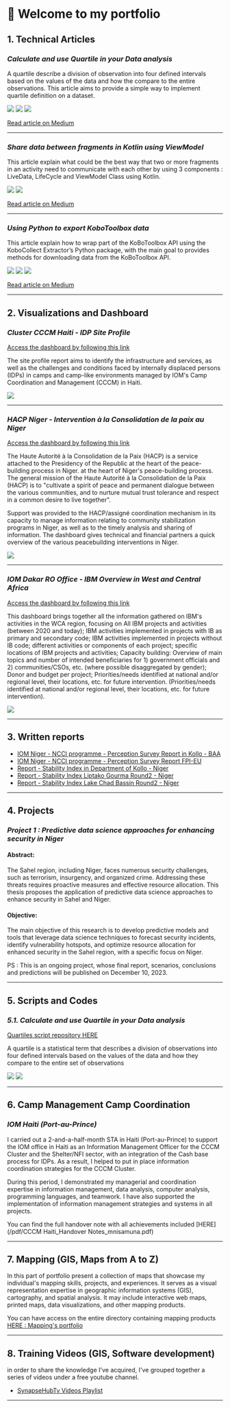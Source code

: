 # **👋 Welcome to my portfolio**



## **1. Technical Articles**



### *Calculate and use Quartile in your Data analysis*

A quartile describe a division of observation into four defined intervals based on the values of the data and how the compare to the entire observations. This article aims to provide a simple way to implement quartile definition on a dataset.

[![](https://img.shields.io/badge/Python-white?logo=Python)](#) [![](https://img.shields.io/badge/Jupyter-white?logo=Jupyter)](#) [![](https://img.shields.io/badge/Twitter-white?logo=Twitter)](#) 

[Read article on Medium](https://medium.com/@misamuna/calculate-and-use-quartile-in-your-data-analysis-5cff9605f33f)

---
### *Share data between fragments in Kotlin using ViewModel*

This article explain what could be the best way that two or more fragments in an activity need to communicate with each other by using 3 components : LiveData, LifeCycle and ViewModel Class using Kotlin.

[![](https://img.shields.io/badge/Kotlin-white?&logo=kotlin)](#) [![](https://img.shields.io/badge/Twitter-white?logo=Twitter)](#) 

[Read article on Medium](https://medium.com/@misamuna/share-data-between-fragments-in-kotlin-bc7893ee6214)

---

### *Using Python to export KoboToolbox data*

This article explain how to wrap part of the KoBoToolbox API using the KoboCollect Extractor’s Python package, with the main goal to provides methods for downloading data from the KoBoToolbox API.

[![](https://img.shields.io/badge/Python-white?logo=Python)](#) [![](https://img.shields.io/badge/Jupyter-white?logo=Jupyter)](#) [![](https://img.shields.io/badge/Twitter-white?logo=Twitter)](#) 

[Read article on Medium](https://medium.com/@misamuna/using-python-to-export-kobotoolbox-data-914b5ad555e7)

---


## **2. Visualizations and Dashboard**



### *Cluster CCCM Haiti - IDP Site Profile*


[Access the dashboard by following this link](https://u3l.co/cccmhti_siteprofile) 

The site profile report aims to identify the infrastructure and services, as well as the challenges and conditions faced by internally displaced persons (IDPs) in camps and camp-like environments managed by IOM's Camp Coordination and Management (CCCM) in Haiti.


<img src="images/sites_profile_hti.jpg?raw=true"/>

---
<!-- [Project 2 Title](/pdf/sample_presentation.pdf)
<img src="images/dummy_thumbnail.jpg?raw=true"/> -->



### *HACP Niger - Intervention à la Consolidation de la paix au Niger*


[Access the dashboard by following this link](https://u3l.co/nerhacp) 

The Haute Autorité à la Consolidation de la Paix (HACP) is a service attached to the Presidency of the Republic at the heart of the peace-building process in Niger.
at the heart of Niger's peace-building process. The general mission
of the Haute Autorité à la Consolidation de la Paix (HACP) is to "cultivate a spirit of peace and permanent dialogue between the various communities, and to nurture mutual trust tolerance and respect in a common desire to live together".

Support was provided to the HACP/assigné coordination mechanism in its capacity to manage information relating to community stabilization programs in Niger, as well as to the timely analysis and sharing of information. The dashboard gives technical and financial partners a quick overview of the various peacebuilding interventions in Niger.


<img src="images/nerhacp.jpg?raw=true"/>

---


### *IOM Dakar RO Office - IBM Overview in West and Central Africa*


[Access the dashboard by following this link](https://u3l.co/wca_ibmoverview) 

This dashboard brings together all the information gathered on IBM's activities in the WCA region, focusing on All IBM projects and activities (between 2020 and today); IBM activities implemented in projects with IB as primary and secondary code; IBM activities implemented in projects without IB code; different activities or components of each project; specific locations of IBM projects and activities; Capacity building: Overview of main topics and number of intended beneficiaries for 1) government officials and 2) communities/CSOs, etc. (where possible disaggregated by gender); Donor and budget per project; Priorities/needs identified at national and/or regional level, their locations, etc. for future intervention. (Priorities/needs identified at national and/or regional level, their locations, etc. for future intervention).


<img src="images/ibmoverview.jpg?raw=true"/>

---


## **3. Written reports**



- [IOM Niger - NCCI programme - Perception Survey Report in Kollo - BAA](https://u3l.co/ncci_perception_kollo)
- [IOM Niger - NCCI programme - Perception Survey Report FPI-EU](https://u3l.co/ncci_perception_fpi-eu)
- [Report - Stability Index in Department of Kollo - Niger](https://u3l.co/SI_Kollo)
- [Report - Stability Index Liptako Gourma Round2 - Niger](https://u3l.co/SI_LiptakoGourma_rd2)
- [Report - Stability Index Lake Chad Bassin Round2 - Niger](https://linkye.net/SI_LCB_rd2)


---

## **4. Projects**

### *Project 1 : Predictive data science approaches for enhancing security in Niger*

#### Abstract: 
The Sahel region, including Niger, faces numerous security challenges, such as terrorism, insurgency, and organized crime. Addressing these threats requires proactive measures and effective resource allocation. This thesis proposes the application of predictive data science approaches to enhance security in Sahel and Niger. 

#### Objective: 
The main objective of this research is to develop predictive models and tools that leverage data science techniques to forecast security incidents, identify vulnerability hotspots, and optimize resource allocation for enhanced security in the Sahel region, with a specific focus on Niger.

PS : This is an ongoing project, whose final report, scenarios, conclusions and predictions will be published on December 10, 2023.


---


## **5. Scripts and Codes**

### *5.1. Calculate and use Quartile in your Data analysis*

[Quartiles script repository HERE](https://github.com/michelo243/quartiles.git) 

A quartile is a statistical term that describes a division of observations into four defined intervals based on the values of the data and how they compare to the entire set of observations

[![](https://img.shields.io/badge/Python-white?logo=Python)](#) [![](https://img.shields.io/badge/Jupyter-white?logo=Jupyter)](#) 

<!-- [![](https://img.shields.io/badge/Twitter-white?logo=Twitter)](#)  -->



---

## **6. Camp Management Camp Coordination**

### *IOM Haiti (Port-au-Prince)*

I carried out a 2-and-a-half-month STA in Haiti (Port-au-Prince) to support the IOM office in Haiti as an Information Management Officer for the CCCM Cluster and the Shelter/NFI sector, with an integration of the Cash base process for IDPs. As a result, I helped to put in place information coordination strategies for the CCCM Cluster.

During this period, I demonstrated my managerial and coordination expertise in information management, data analysis, computer analysis, programming languages, and teamwork. I have also supported the implementation of information management strategies and systems in all projects. 

You can find the full handover note with all achievements included [HERE](/pdf/CCCM Haiti_Handover Notes_mnisamuna.pdf)


---


## **7. Mapping (GIS, Maps from A to Z)**

In this part of portfolio present a collection of maps that showcase my individual's mapping skills, projects, and experiences. It serves as a visual representation expertise in geographic information systems (GIS), cartography, and spatial analysis. It may include interactive web maps, printed maps, data visualizations, and other mapping products. 

You can have access on the entire directory containing mapping products  [HERE : Mapping's portfolio](https://u3l.co/michel_portfolio_maps)


---


## **8. Training Videos (GIS, Software development)**

in order to share the knowledge I've acquired, I've grouped together a series of videos under a free youtube channel.

- [SynapseHubTv Videos Playlist](https://www.youtube.com/@SynapseHubTV/videos)


---
<!-- ---
<p style="font-size:11px">by Michelo <a href="https://github.com/michelo243">Michel Isamuna</a></p> -->

